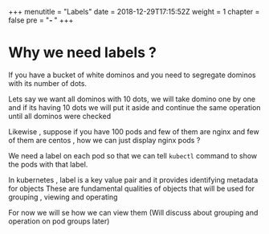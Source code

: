 +++
menutitle = "Labels"
date = 2018-12-29T17:15:52Z
weight = 1
chapter = false
pre = "<b>- </b>"
+++

# Why we need labels ?

If you have a bucket of white dominos and you need to segregate dominos with its number of dots.

Lets say we want all dominos with 10 dots, we will take domino one by one and if its having 10 dots we will put it aside and continue the same operation until all dominos were checked

Likewise , suppose if you have 100 pods and few of them are nginx and few of them are centos , how we can just display nginx pods ?

We need a label on each pod so that we can tell `kubectl` command to show the pods with that label.

In kubernetes , label is a key value pair and it provides identifying metadata for objects
These are fundamental qualities of objects that will be used for grouping , viewing and operating

For now we will se how we can view them (Will discuss about grouping and operation on pod groups later)
